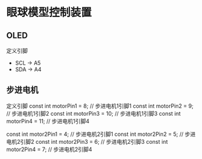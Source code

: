 # 眼球模型控制装置

## OLED 

定义引脚 
- SCL -> A5  
- SDA -> A4

## 步进电机

定义引脚
const int motorPin1 = 8;      // 步进电机1引脚1
const int motorPin2 = 9;      // 步进电机1引脚2
const int motorPin3 = 10;     // 步进电机1引脚3
const int motorPin4 = 11;     // 步进电机1引脚4

const int motor2Pin1 = 4;     // 步进电机2引脚1
const int motor2Pin2 = 5;     // 步进电机2引脚2
const int motor2Pin3 = 6;     // 步进电机2引脚3
const int motor2Pin4 = 7;     // 步进电机2引脚4